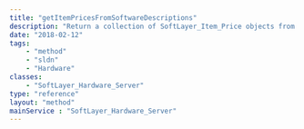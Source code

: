 ```yaml
---
title: "getItemPricesFromSoftwareDescriptions"
description: "Return a collection of SoftLayer_Item_Price objects from a collection of SoftLayer_Software_Description"
date: "2018-02-12"
tags:
    - "method"
    - "sldn"
    - "Hardware"
classes:
    - "SoftLayer_Hardware_Server"
type: "reference"
layout: "method"
mainService : "SoftLayer_Hardware_Server"
---
```

